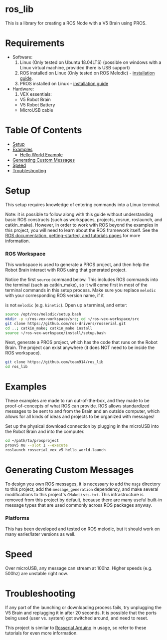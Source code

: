 # ros_lib
This is a library for creating a ROS Node with a V5 Brain using PROS.

# Requirements
- Software:
  1. Linux (Only tested on Ubuntu 18.04LTS) (possible on windows with a Linux 
  virtual machine, provided there is USB support)
  2. ROS installed on Linux (Only tested on ROS Melodic) - [installation guide](http://wiki.ros.org/melodic/Installation/Source).
  3. PROS installed on Linux - [installation guide](https://pros.cs.purdue.edu/v5/getting-started/index.html)
- Hardware:
  1. VEX essentials:
    - V5 Robot Brain
    - V5 Robot Battery
    - MicroUSB cable
 
# Table Of Contents
- [Setup](#setup)
- [Examples](#examples)
  - [Hello World Example](#hello-world-example)
- [Generating Custom Messages](#generating-custom-messages)
- [Speed](#speed)
- [Troubleshooting](#troubleshooting)

# Setup
This setup requires knowledge of entering commands into a Linux terminal.

Note: it is possible to follow along with this guide without understanding
basic ROS constructs
(such as workspaces, projects, rosrun, roslaunch, and catkin_make).
However, in order to work with ROS beyond the examples in this project,
you will need to learn about the ROS framework itself. See the
[ROS documentation, getting-started, and tutorials pages](http://wiki.ros.org/) for more information.

### ROS Workspace
This workspace is used to generate a PROS project, and then help the Robot Brain
interact with ROS using that generated project.

Notice the first `source` command below. This includes ROS commands into the terminal
(such as catkin_make), so it will come first in
most of the terminal commands in this setup process. Make sure you replace `melodic`
with your corresponding ROS version name, if it

is not `melodic` (e.g. `kinetic`).
Open up a terminal, and enter:

```bash
source /opt/ros/melodic/setup.bash
mkdir -p ~/ros-vex-workspace/src; cd ~/ros-vex-workspace/src
git clone https://github.com/ros-drivers/rosserial.git
cd ..; catkin_make; catkin_make install
source ~/ros-vex-workspace/install/setup.bash
```

Next, generate a PROS project, which has the code that runs on the Robot Brain.
The project can exist anywhere (it does NOT need to be inside the ROS workspace).

```bash
git clone https://github.com/team914/ros_lib
cd ros_lib
```

# Examples

These examples are made to run out-of-the-box, and they made to be proof-of-concepts of
what ROS can provide. ROS allows standardized messages to be sent to and from the Brain and an outside computer, 
which allows for all kinds of ideas and projects to be organized with messages!

Set up the physical download connection by plugging in the microUSB into the Robot Brain and into the computer.

```bash
cd ~/path/to/prosproject
prosv5 mu --slot 1 --execute
roslaunch rosserial_vex_v5 hello_world.launch
```

# Generating Custom Messages
To design you own ROS messages, it is necessary to add the `msgs` directory to this project,
add the `message_generation` dependency, and make several modifications to this project's `CMakeLists.txt`.
This infrastructure is removed from this project by default,
because there are many useful built-in message types that are used commonly across ROS packages anyway.

### Platforms
This has been developed and tested on ROS melodic, but it should work on many earier/later versions as well.

# Speed
Over microUSB, any message can stream at 100hz. Higher speeds (e.g. 500hz) are unstable right now.

# Troubleshooting
If any part of the launching or downloading process fails,
try unplugging the V5 Brain and replugging it in after 20 seconds.
It is possible that the ports being used (user vs. system) got switched around,
and need to reset.

This project is similar to [Rosserial Arduino](http://wiki.ros.org/rosserial_arduino/Tutorials) in usage, so refer to these tutorials for even more information.
